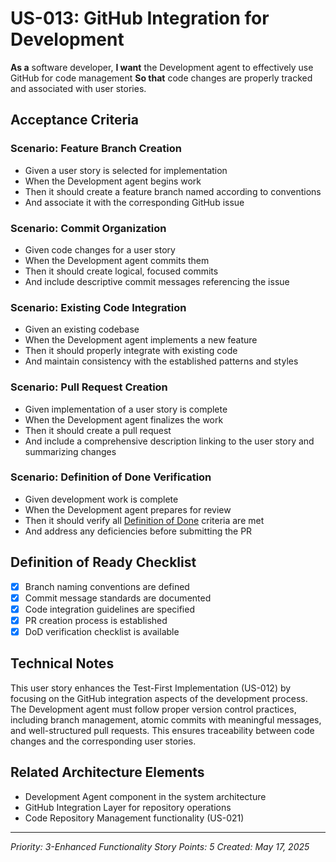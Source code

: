 # US-013: GitHub Integration for Development

**As a** software developer,
**I want** the Development agent to effectively use GitHub for code management
**So that** code changes are properly tracked and associated with user stories.

## Acceptance Criteria

### Scenario: Feature Branch Creation
- Given a user story is selected for implementation
- When the Development agent begins work
- Then it should create a feature branch named according to conventions
- And associate it with the corresponding GitHub issue

### Scenario: Commit Organization
- Given code changes for a user story
- When the Development agent commits them
- Then it should create logical, focused commits
- And include descriptive commit messages referencing the issue

### Scenario: Existing Code Integration
- Given an existing codebase
- When the Development agent implements a new feature
- Then it should properly integrate with existing code
- And maintain consistency with the established patterns and styles

### Scenario: Pull Request Creation
- Given implementation of a user story is complete
- When the Development agent finalizes the work
- Then it should create a pull request
- And include a comprehensive description linking to the user story and summarizing changes

### Scenario: Definition of Done Verification
- Given development work is complete
- When the Development agent prepares for review
- Then it should verify all [Definition of Done](/docs/process/definition-of-done.md) criteria are met
- And address any deficiencies before submitting the PR

## Definition of Ready Checklist

- [x] Branch naming conventions are defined
- [x] Commit message standards are documented
- [x] Code integration guidelines are specified
- [x] PR creation process is established
- [x] DoD verification checklist is available

## Technical Notes

This user story enhances the Test-First Implementation (US-012) by focusing on the GitHub integration aspects of the development process. The Development agent must follow proper version control practices, including branch management, atomic commits with meaningful messages, and well-structured pull requests. This ensures traceability between code changes and the corresponding user stories.

## Related Architecture Elements

- Development Agent component in the system architecture
- GitHub Integration Layer for repository operations
- Code Repository Management functionality (US-021)

---

*Priority: 3-Enhanced Functionality*
*Story Points: 5*
*Created: May 17, 2025*
